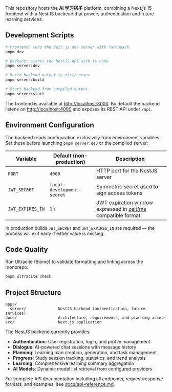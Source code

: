 This repository hosts the **AI 学习搭子** platform, combining a Next.js 15 frontend with a NestJS backend that powers authentication and future learning services.

## Development Scripts

```bash
# Frontend: runs the Next.js dev server with Turbopack
pnpm dev

# Backend: starts the NestJS API with ts-node
pnpm server:dev

# Build backend output to dist/server
pnpm server:build

# Start backend from compiled output
pnpm server:start
```

The frontend is available at [http://localhost:3000](http://localhost:3000). By default the backend listens on [http://localhost:4000](http://localhost:4000) and exposes its REST API under `/api`.

## Environment Configuration

The backend reads configuration exclusively from environment variables. Set these before launching `pnpm server:dev` or the compiled server:

| Variable | Default (non-production) | Description |
| --- | --- | --- |
| `PORT` | `4000` | HTTP port for the NestJS server |
| `JWT_SECRET` | `local-development-secret` | Symmetric secret used to sign access tokens |
| `JWT_EXPIRES_IN` | `1h` | JWT expiration window expressed in [zeit/ms](https://github.com/vercel/ms) compatible format |

In production builds `JWT_SECRET` and `JWT_EXPIRES_IN` are required — the process will exit early if either value is missing.

## Code Quality

Run Ultracite (Biome) to validate formatting and linting across the monorepo:

```bash
pnpm ultracite check
```

## Project Structure

```
apps/
  server/              NestJS backend (authentication, future services)
docs/                  Architecture, requirements, and planning assets
src/                   Next.js application
```

The NestJS backend currently provides:
- **Authentication**: User registration, login, and profile management
- **Dialogue**: AI-powered chat sessions with message history
- **Planning**: Learning plan creation, generation, and task management
- **Progress**: Study session tracking, statistics, and trend analysis
- **Learning**: Comprehensive learning summary aggregation
- **AI Models**: Dynamic model list retrieval from configured providers

For complete API documentation including all endpoints, request/response formats, and examples, see [docs/api-reference.md](docs/api-reference.md).

